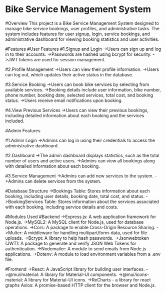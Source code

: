 # Bike Service Management System
#Overview
This project is a Bike Service Management System designed to manage bike service bookings, user profiles, and administrative tasks. The system includes features for user signup, login, service bookings, and administrative dashboard for viewing booking statistics and user activities.

#Features
#User Features
#1.Signup and Login
 ->Users can sign up and log in to their accounts.
 ->Passwords are hashed using bcrypt for security.
 ->JWT tokens are used for session management.

#2.Profile Management
 ->Users can view their profile information.
 ->Users can log out, which updates their active status in the database.

#3.Service Booking
  ->Users can book bike services by selecting from available services.
  ->Booking details include user information, bike number, phone number, booking date, selected services, total cost, and booking status.
  ->Users receive email notifications upon booking.

#4.View Previous Services
  ->Users can view their previous bookings, including detailed information about each booking and the services included.

#Admin Features

#1.Admin Login
  ->Admins can log in using their credentials to access the administrative dashboard.

#2.Dashboard
  ->The admin dashboard displays statistics, such as the total number of users and active users.
  ->Admins can view all bookings along with detailed information about each booking.

#3.Service Management
  ->Admins can add new services to the system.
  ->Admins can delete services from the system.
  
#Database Structure
  ->Bookings Table: Stores information about each booking, including user details, booking date, total cost, and status.
  ->BookingServices Table: Stores information about the services associated with each booking, including service details and costs.

#Modules Used
#Backend
  ->Express.js: A web application framework for Node.js.
  ->MySQL2: A MySQL client for Node.js, used for database operations.
  ->Cors: A package to enable Cross-Origin Resource Sharing.
  ->Multer: A middleware for handling multipart/form-data, used for file uploads.
  ->Bcrypt: A library to help hash passwords.
  ->Jsonwebtoken (JWT): A package to generate and verify JSON Web Tokens for authentication.
  ->Nodemailer: A module to send emails from Node.js applications.
  ->Dotenv: A module to load environment variables from a .env file.

#Frontend
  ->React: A JavaScript library for building user interfaces.
  ->@mui/material: A library for Material-UI components.
  ->@mui/icons-material: A library for Material-UI icons.
  ->ReCharts - a library for react graphs 
  Axios: A promise-based HTTP client for the browser and Node.js.

